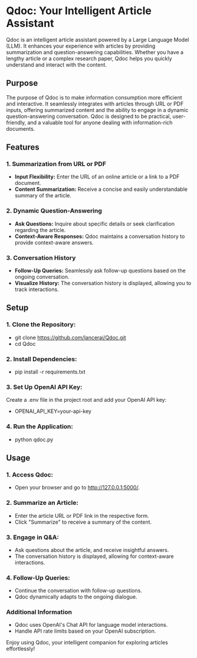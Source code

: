 # Qdoc: Your Intelligent Article Assistant

Qdoc is an intelligent article assistant powered by a Large Language Model (LLM). It enhances your experience with articles by providing summarization and question-answering capabilities. Whether you have a lengthy article or a complex research paper, Qdoc helps you quickly understand and interact with the content.

## Purpose

The purpose of Qdoc is to make information consumption more efficient and interactive. It seamlessly integrates with articles through URL or PDF inputs, offering summarized content and the ability to engage in a dynamic question-answering conversation. Qdoc is designed to be practical, user-friendly, and a valuable tool for anyone dealing with information-rich documents.

## Features

### 1. Summarization from URL or PDF

- **Input Flexibility:** Enter the URL of an online article or a link to a PDF document.
- **Content Summarization:** Receive a concise and easily understandable summary of the article.

### 2. Dynamic Question-Answering

- **Ask Questions:** Inquire about specific details or seek clarification regarding the article.
- **Context-Aware Responses:** Qdoc maintains a conversation history to provide context-aware answers.

### 3. Conversation History

- **Follow-Up Queries:** Seamlessly ask follow-up questions based on the ongoing conversation.
- **Visualize History:** The conversation history is displayed, allowing you to track interactions.



## Setup

### 1. Clone the Repository:

- git clone https://github.com/lancerai/Qdoc.git
- cd Qdoc


### 2. Install Dependencies:

- pip install -r requirements.txt

### 3. Set Up OpenAI API Key:
Create a .env file in the project root and add your OpenAI API key:

- OPENAI_API_KEY=your-api-key

### 4. Run the Application:

- python qdoc.py

## Usage

### 1. Access Qdoc:

- Open your browser and go to http://127.0.0.1:5000/.

### 2. Summarize an Article:

- Enter the article URL or PDF link in the respective form.
- Click "Summarize" to receive a summary of the content.

### 3. Engage in Q&A:

- Ask questions about the article, and receive insightful answers.
- The conversation history is displayed, allowing for context-aware interactions.

### 4. Follow-Up Queries:

- Continue the conversation with follow-up questions.
- Qdoc dynamically adapts to the ongoing dialogue.

### Additional Information

- Qdoc uses OpenAI's Chat API for language model interactions.
- Handle API rate limits based on your OpenAI subscription.



Enjoy using Qdoc, your intelligent companion for exploring articles effortlessly!
